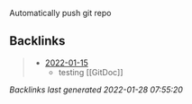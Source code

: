 Automatically push git repo

## Backlinks

> - [2022-01-15](2022-01-15.md)
>   - testing [[GitDoc]]

_Backlinks last generated 2022-01-28 07:55:20_
